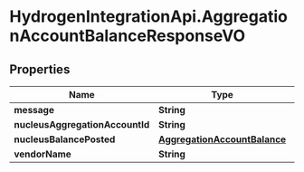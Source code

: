 # HydrogenIntegrationApi.AggregationAccountBalanceResponseVO

## Properties
Name | Type | Description | Notes
------------ | ------------- | ------------- | -------------
**message** | **String** |  | [optional] 
**nucleusAggregationAccountId** | **String** |  | [optional] 
**nucleusBalancePosted** | [**AggregationAccountBalance**](AggregationAccountBalance.md) |  | [optional] 
**vendorName** | **String** |  | [optional] 


